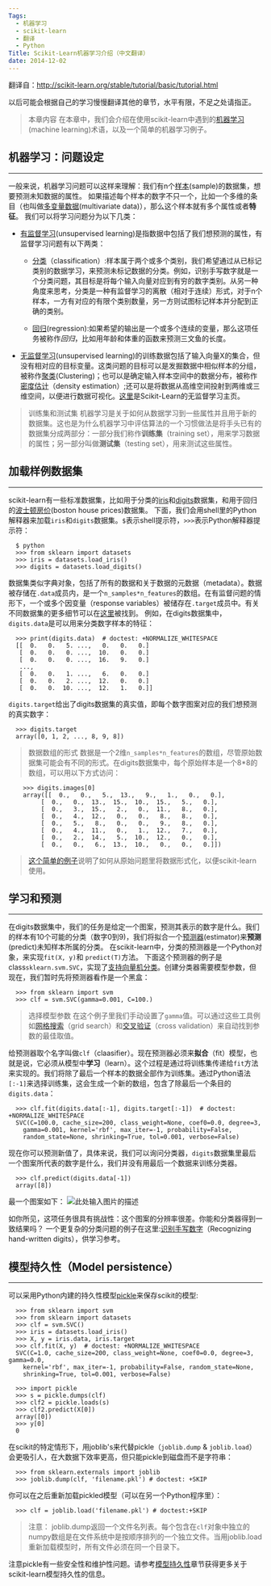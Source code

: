 ```yaml
---
Tags:
  - 机器学习
  - scikit-learn
  - 翻译
  - Python
Title: Scikit-Learn机器学习介绍（中文翻译）
date: 2014-12-02
---
```



翻译自：http://scikit-learn.org/stable/tutorial/basic/tutorial.html

以后可能会根据自己的学习慢慢翻译其他的章节，水平有限，不足之处请指正。

> 本章内容
在本章中，我们会介绍在使用scikit-learn中遇到的[机器学习][1](machine learning)术语，以及一个简单的机器学习例子。


## 机器学习：问题设定
-------------------------------------

一般来说，机器学习问题可以这样来理解：我们有n个[样本][2](sample)的数据集，想要预测未知数据的属性。<!--more-->
如果描述每个样本的数字不只一个，比如一个多维的条目（也叫做[多变量数据][3](multivariate data)），那么这个样本就有多个属性或者**特征**。
我们可以将学习问题分为以下几类：

* [有监督学习][4](unsupervised learning)是指数据中包括了我们想预测的属性，有监督学习问题有以下两类：
    * [分类][5]（classification）:样本属于两个或多个类别，我们希望通过从已标记类别的数据学习，来预测未标记数据的分类。例如，识别手写数字就是一个分类问题，其目标是将每个输入向量对应到有穷的数字类别。从另一种角度来思考，分类是一种有监督学习的离散（相对于连续）形式，对于n个样本，一方有对应的有限个类别数量，另一方则试图标记样本并分配到正确的类别。

    * [回归][6](regression):如果希望的输出是一个或多个连续的变量，那么这项任务被称作*回归*，比如用年龄和体重的函数来预测三文鱼的长度。

* [无监督学习][7](unsupervised learning)的训练数据包括了输入向量X的集合，但没有相对应的目标变量。这类问题的目标可以是发掘数据中相似样本的分组，被称作[聚类][8](Clustering)；也可以是确定输入样本空间中的数据分布，被称作[密度估计][9]（density estimation）;还可以是将数据从高维空间投射到两维或三维空间，以便进行数据可视化。[这里][10]是Scikit-Learn的无监督学习主页。


> 训练集和测试集
机器学习是关于如何从数据学习到一些属性并且用于新的数据集。这也是为什么机器学习中评估算法的一个习惯做法是将手头已有的数据集分成两部分：一部分我们称作**训练集**（training set），用来学习数据的属性；另一部分叫做**测试集**（testing set），用来测试这些属性。
    
## 加载样例数据集
--------------------------

scikit-learn有一些标准数据集，比如用于分类的[iris][11]和[digits][12]数据集，和用于回归的[波士顿房价][13](boston house prices)数据集。
下面，我们会用shell里的Python解释器来加载``iris``和``digits``数据集。``$``表示shell提示符，``>>>``表示Python解释器提示符：

      $ python
      >>> from sklearn import datasets
      >>> iris = datasets.load_iris()
      >>> digits = datasets.load_digits()

数据集类似字典对象，包括了所有的数据和关于数据的元数据（metadata）。数据被存储在`.data`成员内，是一个``n_samples*n_features``的数组。在有监督问题的情形下，一个或多个因变量（response variables）被储存在``.target``成员中。有关不同数据集的更多细节可以在[这里][14]被找到。
例如，在digits数据集中，``digits.data``是可以用来分类数字样本的特征：

      >>> print(digits.data)  # doctest: +NORMALIZE_WHITESPACE
      [[  0.   0.   5. ...,   0.   0.   0.]
       [  0.   0.   0. ...,  10.   0.   0.]
       [  0.   0.   0. ...,  16.   9.   0.]
       ...,
       [  0.   0.   1. ...,   6.   0.   0.]
       [  0.   0.   2. ...,  12.   0.   0.]
       [  0.   0.  10. ...,  12.   1.   0.]]


``digits.target``给出了digits数据集的真实值，即每个数字图案对应的我们想预测的真实数字：

      >>> digits.target
      array([0, 1, 2, ..., 8, 9, 8])

> 数据数组的形式
数据是一个2维``n_samples*n_features``的数组，尽管原始数据集可能会有不同的形式。在digits数据集中，每个原始样本是一个8*8的数组，可以用以下方式访问：

        >>> digits.images[0]
        array([[  0.,   0.,   5.,  13.,   9.,   1.,   0.,   0.],
             [  0.,   0.,  13.,  15.,  10.,  15.,   5.,   0.],
             [  0.,   3.,  15.,   2.,   0.,  11.,   8.,   0.],
             [  0.,   4.,  12.,   0.,   0.,   8.,   8.,   0.],
             [  0.,   5.,   8.,   0.,   0.,   9.,   8.,   0.],
             [  0.,   4.,  11.,   0.,   1.,  12.,   7.,   0.],
             [  0.,   2.,  14.,   5.,  10.,  12.,   0.,   0.],
             [  0.,   0.,   6.,  13.,  10.,   0.,   0.,   0.]])


> [这个简单的例子][15]说明了如何从原始问题里将数据形式化，以便scikit-learn使用。


## 学习和预测
------------------------
在digits数据集中，我们的任务是给定一个图案，预测其表示的数字是什么。我们的样本有10个可能的分类（数字0到9)，我们将拟合一个[预测器][16](estimator)来**预测**(predict)未知样本所属的分类。
在scikit-learn中，分类的预测器是一个Python对象，来实现``fit(X, y)``和 ``predict(T)``方法。
下面这个预测器的例子是class``sklearn.svm.SVC``，实现了[支持向量机分类][17]。创建分类器需要模型参数，但现在，我们暂时先将预测器看作是一个黑盒：

    
      >>> from sklearn import svm
      >>> clf = svm.SVC(gamma=0.001, C=100.)

> 选择模型参数
在这个例子里我们手动设置了``gamma``值。可以通过这些工具例如[网格搜索][18]（grid search）和[交叉验证][19]（cross validation）来自动找到参数的最佳取值。

给预测器取个名字叫做``clf``（claasifier）。现在预测器必须来**拟合**（fit）模型，也就是说，它必须从模型中**学习**（learn）。这个过程是通过将训练集传递给``fit``方法来实现的。我们将除了最后一个样本的数据全部作为训练集。通过Python语法``[:-1]``来选择训练集，这会生成一个新的数组，包含了除最后一个条目的``digits.data``：

      >>> clf.fit(digits.data[:-1], digits.target[:-1])  # doctest: +NORMALIZE_WHITESPACE
      SVC(C=100.0, cache_size=200, class_weight=None, coef0=0.0, degree=3,
        gamma=0.001, kernel='rbf', max_iter=-1, probability=False,
        random_state=None, shrinking=True, tol=0.001, verbose=False)

现在你可以预测新值了，具体来说，我们可以询问分类器，``digits``数据集里最后一个图案所代表的数字是什么，我们并没有用最后一个数据来训练分类器。

      >>> clf.predict(digits.data[-1])
      array([8])

最一个图案如下：
![此处输入图片的描述][20]

如你所见，这项任务很具有挑战性：这个图案的分辨率很差。你能和分类器得到一致结果吗？
一个更复杂的分类问题的例子在这里:[识别手写数字][21]（Recognizing hand-written digits），供学习参考。



## 模型持久性（Model persistence）
-----------------

可以采用Python内建的持久性模型[pickle][22]来保存scikit的模型:

      >>> from sklearn import svm
      >>> from sklearn import datasets
      >>> clf = svm.SVC()
      >>> iris = datasets.load_iris()
      >>> X, y = iris.data, iris.target
      >>> clf.fit(X, y)  # doctest: +NORMALIZE_WHITESPACE
      SVC(C=1.0, cache_size=200, class_weight=None, coef0=0.0, degree=3, gamma=0.0,
        kernel='rbf', max_iter=-1, probability=False, random_state=None,
        shrinking=True, tol=0.001, verbose=False)
  
      >>> import pickle
      >>> s = pickle.dumps(clf)
      >>> clf2 = pickle.loads(s)
      >>> clf2.predict(X[0])
      array([0])
      >>> y[0]
      0

在scikit的特定情形下，用joblib's来代替pickle（``joblib.dump`` & ``joblib.load``）会更吸引人，在大数据下效率更高，但只能pickle到磁盘而不是字符串：

      >>> from sklearn.externals import joblib
      >>> joblib.dump(clf, 'filename.pkl') # doctest: +SKIP
  
你可以在之后重新加载pickled模型（可以在另一个Python程序里）：
  
      >>> clf = joblib.load('filename.pkl') # doctest:+SKIP

> 注意：
joblib.dump返回一个文件名列表。每个包含在``clf``对象中独立的numpy数组是在文件系统中是按顺序排列的一个独立文件。当用joblib.load重新加载模型时，所有文件必须在同一个目录下。

注意pickle有一些安全性和维护性问题。请参考[模型持久性][23]章节获得更多关于scikit-learn模型持久性的信息。


  [1]: http://en.wikipedia.org/wiki/Machine_learning
  [2]: http://en.wikipedia.org/wiki/Sample_(statistics)
  [3]: http://en.wikipedia.org/wiki/Multivariate_random_variable
  [4]: http://en.wikipedia.org/wiki/Supervised_learning
  [5]: http://en.wikipedia.org/wiki/Classification_in_machine_learning
  [6]: http://en.wikipedia.org/wiki/Regression_analysis
  [7]: http://en.wikipedia.org/wiki/Unsupervised_learning
  [8]: http://en.wikipedia.org/wiki/Cluster_analysis
  [9]: http://en.wikipedia.org/wiki/Density_estimation
  [10]: http://scikit-learn.org/stable/unsupervised_learning.html#unsupervised-learning
  [11]: http://en.wikipedia.org/wiki/Iris_flower_data_set
  [12]: http://archive.ics.uci.edu/ml/datasets/Pen-Based+Recognition+of+Handwritten+Digits
  [13]: http://archive.ics.uci.edu/ml/datasets/Housing
  [14]: http://scikit-learn.org/stable/datasets/index.html#datasets
  [15]: http://scikit-learn.org/stable/auto_examples/plot_digits_classification.html#example-plot-digits-classification-py
  [16]: http://en.wikipedia.org/wiki/Estimator
  [17]: http://en.wikipedia.org/wiki/Support_vector_machine
  [18]: http://scikit-learn.org/stable/modules/grid_search.html#grid-search
  [19]: http://scikit-learn.org/stable/modules/cross_validation.html#cross-validation
  [20]: http://scikit-learn.org/stable/_images/plot_digits_last_image_0011.png
  [21]: http://scikit-learn.org/stable/auto_examples/plot_digits_classification.html#example-plot-digits-classification-py
  [22]: http://docs.python.org/library/pickle.html
  [23]: http://scikit-learn.org/stable/modules/model_persistence.html#model-persistence